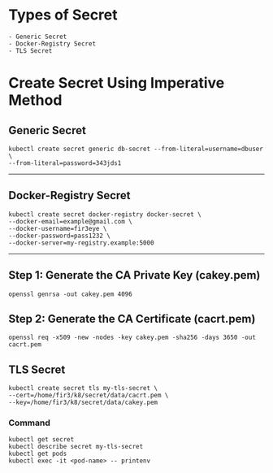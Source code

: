 # Types of Secret
    - Generic Secret
    - Docker-Registry Secret
    - TLS Secret

# Create Secret Using Imperative Method
## Generic Secret
    kubectl create secret generic db-secret --from-literal=username=dbuser \
    --from-literal=password=343jds1
    
---
## Docker-Registry Secret
    kubectl create secret docker-registry docker-secret \
    --docker-email=example@gmail.com \
    --docker-username=fir3eye \
    --docker-password=pass1232 \
    --docker-server=my-registry.example:5000
---
## Step 1: Generate the CA Private Key (cakey.pem)
    openssl genrsa -out cakey.pem 4096
## Step 2: Generate the CA Certificate (cacrt.pem)
    openssl req -x509 -new -nodes -key cakey.pem -sha256 -days 3650 -out cacrt.pem

## TLS Secret
    kubectl create secret tls my-tls-secret \
    --cert=/home/fir3/k8/secret/data/cacrt.pem \
    --key=/home/fir3/k8/secret/data/cakey.pem

### Command
    kubectl get secret
    kubectl describe secret my-tls-secret
    kubectl get pods
    kubectl exec -it <pod-name> -- printenv

